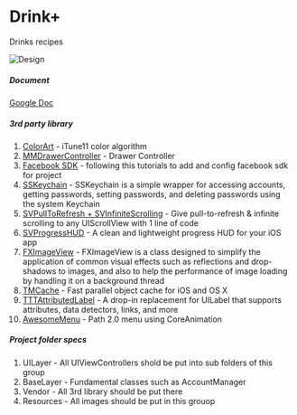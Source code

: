 Drink+
========

Drinks recipes

![Design](https://dl.dropboxusercontent.com/u/56896655/Recipe_UI.jpg)


##### Document
[Google Doc](https://docs.google.com/document/d/13zHSvviVDmuL0skfJGzV8RgBpe7z9wmVC_UIxx7gOYk/edit)


##### 3rd party library


1. [ColorArt](https://github.com/fleitz/ColorArt) - iTune11 color algorithm
2. [MMDrawerController](https://github.com/mutualmobile/MMDrawerController) - Drawer Controller
3. [Facebook SDK](http://developers.facebook.com/docs/getting-started/facebook-sdk-for-ios/3.2/) - following this tutorials to add and config facebook sdk for project
4. [SSKeychain](https://github.com/soffes/sskeychain) - SSKeychain is a simple wrapper for accessing accounts, getting passwords, setting passwords, and deleting passwords using the system Keychain
5. [SVPullToRefresh + SVInfiniteScrolling](https://github.com/samvermette/SVPullToRefresh) - Give pull-to-refresh & infinite scrolling to any UIScrollView with 1 line of code
6. [SVProgressHUD](https://github.com/samvermette/SVProgressHUD) - A clean and lightweight progress HUD for your iOS app
7. [FXImageView](https://github.com/nicklockwood/FXImageView) - FXImageView is a class designed to simplify the application of common visual effects such as reflections and drop-shadows to images, and also to help the performance of image loading by handling it on a background thread
8. [TMCache](https://github.com/tumblr/TMCache) - Fast parallel object cache for iOS and OS X
9. [TTTAttributedLabel](https://github.com/mattt/TTTAttributedLabel) - A drop-in replacement for UILabel that supports attributes, data detectors, links, and more
10. [AwesomeMenu](https://github.com/levey/AwesomeMenu) - Path 2.0 menu using CoreAnimation

##### Project folder specs
1. UILayer - All UIViewControllers shold be put into sub folders of this group
2. BaseLayer - Fundamental classes such as AccountManager
3. Vendor - All 3rd library should be put there
4. Resources - All images should be put in this grouop


